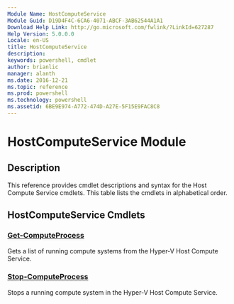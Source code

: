 ```yaml
---
Module Name: HostComputeService
Module Guid: D19D4F4C-6CA6-4071-ABCF-3AB62544A1A1
Download Help Link: http://go.microsoft.com/fwlink/?LinkId=627287
Help Version: 5.0.0.0
Locale: en-US
title: HostComputeService
description: 
keywords: powershell, cmdlet
author: brianlic
manager: alanth
ms.date: 2016-12-21
ms.topic: reference
ms.prod: powershell
ms.technology: powershell
ms.assetid: 6BE9E974-A772-474D-A27E-5F15E9FAC8C8
---
```


# HostComputeService Module
## Description
This reference provides cmdlet descriptions and syntax for the Host Compute Service cmdlets. This table lists the cmdlets in alphabetical order.

## HostComputeService Cmdlets
### [Get-ComputeProcess](./Get-ComputeProcess.md)
Gets a list of running compute systems from the Hyper-V Host Compute Service.

### [Stop-ComputeProcess](./Stop-ComputeProcess.md)
Stops a running compute system in the Hyper-V Host Compute Service.

